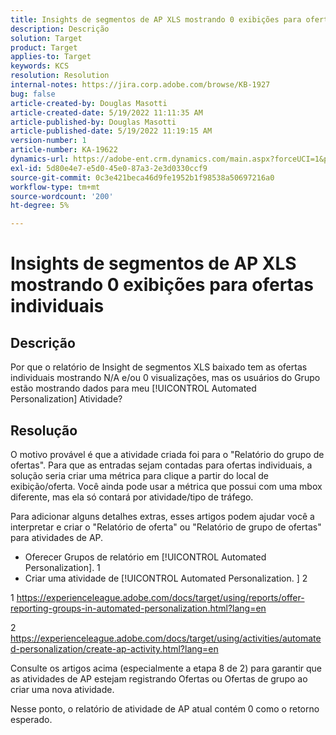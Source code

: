 ```yaml
---
title: Insights de segmentos de AP XLS mostrando 0 exibições para ofertas individuais
description: Descrição
solution: Target
product: Target
applies-to: Target
keywords: KCS
resolution: Resolution
internal-notes: https://jira.corp.adobe.com/browse/KB-1927
bug: false
article-created-by: Douglas Masotti
article-created-date: 5/19/2022 11:11:35 AM
article-published-by: Douglas Masotti
article-published-date: 5/19/2022 11:19:15 AM
version-number: 1
article-number: KA-19622
dynamics-url: https://adobe-ent.crm.dynamics.com/main.aspx?forceUCI=1&pagetype=entityrecord&etn=knowledgearticle&id=b14ad66f-64d7-ec11-a7b5-000d3a3add22
exl-id: 5d80e4e7-e5d0-45e0-87a3-2e3d0330ccf9
source-git-commit: 0c3e421beca46d9fe1952b1f98538a50697216a0
workflow-type: tm+mt
source-wordcount: '200'
ht-degree: 5%

---
```


# Insights de segmentos de AP XLS mostrando 0 exibições para ofertas individuais

## Descrição


Por que o relatório de Insight de segmentos XLS baixado tem as ofertas individuais mostrando N/A e/ou 0 visualizações, mas os usuários do Grupo estão mostrando dados para meu [!UICONTROL Automated Personalization] Atividade?


## Resolução


O motivo provável é que a atividade criada foi para o &quot;Relatório do grupo de ofertas&quot;. Para que as entradas sejam contadas para ofertas individuais, a solução seria criar uma métrica para clique a partir do local de exibição/oferta. Você ainda pode usar a métrica que possui com uma mbox diferente, mas ela só contará por atividade/tipo de tráfego.

Para adicionar alguns detalhes extras, esses artigos podem ajudar você a interpretar e criar o &quot;Relatório de oferta&quot; ou &quot;Relatório de grupo de ofertas&quot; para atividades de AP.
- Oferecer Grupos de relatório em [!UICONTROL Automated Personalization]. 1
- Criar uma atividade de [!UICONTROL Automated Personalization. ] 2

1 https://experienceleague.adobe.com/docs/target/using/reports/offer-reporting-groups-in-automated-personalization.html?lang=en

2 https://experienceleague.adobe.com/docs/target/using/activities/automated-personalization/create-ap-activity.html?lang=en

Consulte os artigos acima (especialmente a etapa 8 de 2) para garantir que as atividades de AP estejam registrando Ofertas ou Ofertas de grupo ao criar uma nova atividade.

Nesse ponto, o relatório de atividade de AP atual contém 0 como o retorno esperado.
